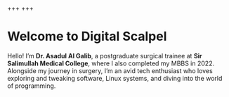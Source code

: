 +++
+++

# Welcome to **Digital Scalpel**

Hello! I’m **Dr. Asadul Al Galib**, a postgraduate surgical trainee at **Sir Salimullah Medical College**, where I also completed my MBBS in 2022. Alongside my journey in surgery, I’m an avid tech enthusiast who loves exploring and tweaking software, Linux systems, and diving into the world of programming.


